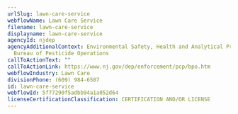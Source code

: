 ```yaml
---
urlSlug: lawn-care-service
webflowName: Lawn Care Service
filename: lawn-care-service
displayname: lawn-care-service
agencyId: njdep
agencyAdditionalContext: Environmental Safety, Health and Analytical Programs,
  Bureau of Pesticide Operations
callToActionText: ""
callToActionLink: https://www.nj.gov/dep/enforcement/pcp/bpo.htm
webflowIndustry: Lawn Care
divisionPhone: (609) 984-6507
id: lawn-care-service
webflowId: 5f77290f5adbb94a1a052d64
licenseCertificationClassification: CERTIFICATION AND/OR LICENSE
---
```

